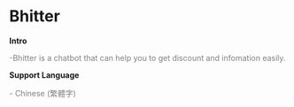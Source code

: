 # Bhitter

**Intro** <br/>
<p style="color:grey">-Bhitter is a chatbot that can help you to get discount and infomation easily.</p>

**Support Language** <br/>
<p style='color:grey'> - Chinese (繁體字) </p>

